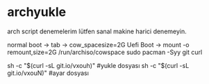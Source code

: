 # archyukle
arch script denemelerim lütfen sanal makine harici denemeyin.

normal boot -> tab -> cow_spacesize=2G
Uefi   Boot -> mount -o remount,size=2G /run/archiso/cowspace
sudo pacman -Syy git curl

sh -c "$(curl -sL git.io/vxouh)" #yukle dosyası
sh -c "$(curl -sL git.io/vxouN)" #ayar dosyası